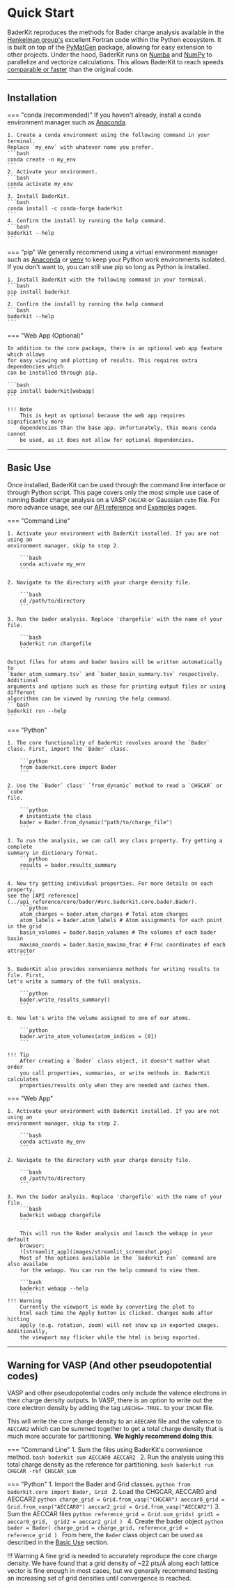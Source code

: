 # Quick Start

BaderKit reproduces the methods for Bader charge analysis available in the 
[Henkelman group's](https://theory.cm.utexas.edu/henkelman/code/bader/) excellent 
Fortran code within the Python ecosystem. It is built on
top of the [PyMatGen](https://pymatgen.org/) package, allowing for
easy extension to other projects. Under the hood, BaderKit runs on [Numba](https://numba.pydata.org/numba-doc/dev/index.html) 
and [NumPy](https://numpy.org/doc/stable/index.html) to parallelize and vectorize
calculations. This allows BaderKit to reach speeds [comparable or faster](/baderkit/implementation/#speed-convergence-and-orientation-benchmarks)
than the original code.

---

## Installation

=== "conda (recommended)"
    If you haven't already, install a conda environment manager such as [Anaconda](https://www.anaconda.com/download).
    
    1. Create a conda environment using the following command in your terminal.
    Replace `my_env` with whatever name you prefer.
    ```bash
    conda create -n my_env
    ```
    2. Activate your environment.
    ```bash
    conda activate my_env
    ```
    3. Install BaderKit.
    ```bash
    conda install -c conda-forge baderkit
    ```
    4. Confirm the install by running the help command.
    ```bash
    baderkit --help
    ```

=== "pip"
    We generally recommend using a virtual environment manager such as
    [Anaconda](https://www.anaconda.com/download) or [venv](https://docs.python.org/3/library/venv.html)
    to keep your Python work environments isolated. If you don't want to,
    you can still use pip so long as Python is installed.
    
    1. Install BaderKit with the following command in your terminal.
    ```bash
    pip install baderkit
    ```
    2. Confirm the install by running the help command
    ```bash
    baderkit --help
    ```
        
=== "Web App (Optional)"

    In addition to the core package, there is an optional web app feature which allows
    for easy viewing and plotting of results. This requires extra dependencies which
    can be installed through pip.
    
    ```bash
    pip install baderkit[webapp]
    ```
    
    !!! Note
        This is kept as optional because the web app requires significantly more
        dependencies than the base app. Unfortunately, this means conda cannot
        be used, as it does not allow for optional dependencies.

---

## Basic Use

Once installed, BaderKit can be used through the command line interface or through
Python script. This page covers only the most simple use case of running 
Bader charge analysis on a VASP `CHGCAR` or Gaussian `cube` file. For more 
advance usage, see our [API reference](/baderkit/api_reference/core/bader) 
and [Examples](/baderkit/examples) pages.


=== "Command Line"

    1. Activate your environment with BaderKit installed. If you are not using an
    environment manager, skip to step 2.
    
        ```bash
        conda activate my_env
        ```
        
    2. Navigate to the directory with your charge density file.
    
        ```bash
        cd /path/to/directory
        ```
    
    3. Run the bader analysis. Replace 'chargefile' with the name of your file.
    
        ```bash
        baderkit run chargefile
        ```
    
    Output files for atoms and bader basins will be written automatically to 
    `bader_atom_summary.tsv` and `bader_basin_summary.tsv` respectively. Additional 
    arguments and options such as those for printing output files or using different 
    algorithms can be viewed by running the help command.
    ```bash
    baderkit run --help
    ```

=== "Python"
    
    1. The core functionality of BaderKit revolves around the `Bader` class. First, import the `Bader` class.
    
        ```python
        from baderkit.core import Bader
        ```
    
    2. Use the `Bader` class' `from_dynamic` method to read a `CHGCAR` or `cube`
    file.
    
        ```python
        # instantiate the class
        bader = Bader.from_dynamic("path/to/charge_file")
        ```
    
    3. To run the analysis, we can call any class property. Try getting a complete
    summary in dictionary format.
        ```python
        results = bader.results_summary
        ```
    
    4. Now try getting individual properties. For more details on each property,
    see the [API reference](../api_reference/core/bader/#src.baderkit.core.bader.Bader).
        ```python
        atom_charges = bader.atom_charges # Total atom charges
        atom_labels = bader.atom_labels # Atom assignments for each point in the grid
        basin_volumes = bader.basin_volumes # The volumes of each bader basin
        maxima_coords = bader.basin_maxima_frac # Frac coordinates of each attractor
        ```
    
    5. BaderKit also provides convenience methods for writing results to file. First,
    let's write a summary of the full analysis.
    
        ```python
        bader.write_results_summary()
        ```
    
    6. Now let's write the volume assigned to one of our atoms.
    
        ```python
        bader.write_atom_volumes(atom_indices = [0])
        ```
    
    !!! Tip
        After creating a `Bader` class object, it doesn't matter what order
        you call properties, summaries, or write methods in. BaderKit calculates
        properties/results only when they are needed and caches them.

=== "Web App"

    1. Activate your environment with BaderKit installed. If you are not using an
    environment manager, skip to step 2.
    
        ```bash
        conda activate my_env
        ```
    
    2. Navigate to the directory with your charge density file.
    
        ```bash
        cd /path/to/directory
        ```
    
    3. Run the bader analysis. Replace 'chargefile' with the name of your file.
        ```bash
        baderkit webapp chargefile
        ```
        
        This will run the Bader analysis and launch the webapp in your default
        browser:
        ![streamlit_app](images/streamlit_screenshot.png)
        Most of the options available in the `baderkit run` command are also availabe
        for the webapp. You can run the help command to view them.
        
        ```bash
        baderkit webapp --help
        ```
    !!! Warning
        Currently the viewport is made by converting the plot to 
        html each time the Apply button is clicked. changes made after hitting
        apply (e.g. rotation, zoom) will not show up in exported images. Additionally,
        the viewport may flicker while the html is being exported.

---

## Warning for VASP (And other pseudopotential codes)

VASP and other pseudopotential codes only include the valence electrons
in their charge density outputs. In VASP, there is an option to write out the
core electron density by adding the tag `LAECHG=.TRUE.` to your `INCAR` file.

This will write the core charge density to an `AEECAR0` file and the valence 
to `AECCAR2` which can be summed together to get a total charge density that
is much more accurate for partitioning. **We highly recommend doing this**.

=== "Command Line"
    1. Sum the files using BaderKit's convenience method.
    ```bash
    baderkit sum AECCAR0 AECCAR2
    ```
    2. Run the analysis using this total charge density as the reference for
    partitioning.
    ```bash
    baderkit run CHGCAR -ref CHGCAR_sum
    ```
    
=== "Python"
    1. Import the Bader and Grid classes.
    ```python
    from baderkit.core import Bader, Grid
    ```
    2. Load the CHGCAR, AECCAR0 and AECCAR2
    ``` python
    charge_grid = Grid.from_vasp("CHGCAR")
    aeccar0_grid = Grid.from_vasp("AECCAR0")
    aeccar2_grid = Grid.from_vasp("AECCAR2")
    ```
    3. Sum the AECCAR files
    ```python
    reference_grid = Grid.sum_grids(
        grid1 = aeccar0_grid, 
        grid2 = aeccar2_grid
        )
    ```
    4. Create the bader object
    ```python
    bader = Bader(
        charge_grid = charge_grid,
        reference_grid = reference_grid
        )
    ```
    From here, the `Bader` class object can be used as described in the [Basic Use](/baderkit/#__tabbed_2_2)
    section.

!!! Warning
    A fine grid is needed to accurately reproduce the core charge density. We
    have found that a grid density of ~22 pts/Å along each lattice vector is
    fine enough in most cases, but we generally recommend testing an
    increasing set of grid densities until convergence is reached.